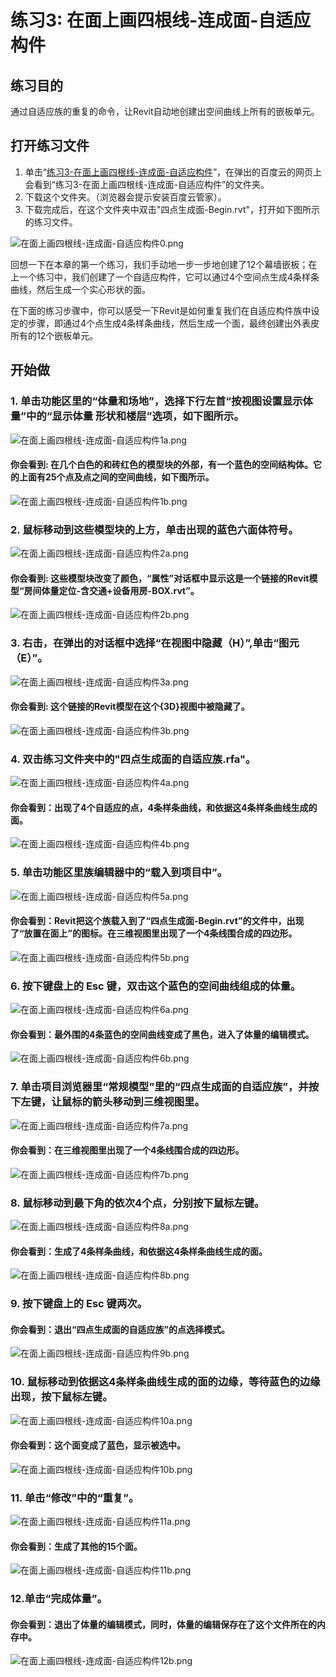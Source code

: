 # 练习3: 在面上画四根线-连成面-自适应构件

## 练习目的

通过自适应族的重复的命令，让Revit自动地创建出空间曲线上所有的嵌板单元。

## 打开练习文件

1. 单击“[练习3-在面上画四根线-连成面-自适应构件](http://pan.baidu.com/s/1Pbbvo)”，在弹出的百度云的网页上会看到“练习3-在面上画四根线-连成面-自适应构件”的文件夹。
2. 下载这个文件夹。（浏览器会提示安装百度云管家）。
3. 下载完成后，在这个文件夹中双击"四点生成面-Begin.rvt"，打开如下图所示的练习文件。

![在面上画四根线-连成面-自适应构件0.png](/images/在面上画四根线-连成面-自适应构件/在面上画四根线-连成面-自适应构件0.png)

回想一下在本章的第一个练习，我们手动地一步一步地创建了12个幕墙嵌板；在上一个练习中，我们创建了一个自适应构件，它可以通过4个空间点生成4条样条曲线，然后生成一个实心形状的面。

在下面的练习步骤中，你可以感受一下Revit是如何重复我们在自适应构件族中设定的步骤，即通过4个点生成4条样条曲线，然后生成一个面，最终创建出外表皮所有的12个嵌板单元。

## 开始做

### 1. 单击功能区里的“体量和场地”，选择下行左首“按视图设置显示体量”中的“显示体量 形状和楼层”选项，如下图所示。

![在面上画四根线-连成面-自适应构件1a.png](/images/在面上画四根线-连成面-自适应构件/在面上画四根线-连成面-自适应构件1a.png)

#### 你会看到: 在几个白色的和砖红色的模型块的外部，有一个蓝色的空间结构体。它的上面有25个点及点之间的空间曲线，如下图所示。

![在面上画四根线-连成面-自适应构件1b.png](/images/在面上画四根线-连成面-自适应构件/在面上画四根线-连成面-自适应构件1b.png)

### 2. 鼠标移动到这些模型块的上方，单击出现的蓝色六面体符号。

![在面上画四根线-连成面-自适应构件2a.png](/images/在面上画四根线-连成面-自适应构件/在面上画四根线-连成面-自适应构件2a.png)

#### 你会看到: 这些模型块改变了颜色，“属性”对话框中显示这是一个链接的Revit模型“房间体量定位-含交通+设备用房-BOX.rvt”。

![在面上画四根线-连成面-自适应构件2b.png](/images/在面上画四根线-连成面-自适应构件/在面上画四根线-连成面-自适应构件2b.png)

### 3. 右击，在弹出的对话框中选择“在视图中隐藏（H）”,单击“图元（E）”。

![在面上画四根线-连成面-自适应构件3a.png](/images/在面上画四根线-连成面-自适应构件/在面上画四根线-连成面-自适应构件3a.png)

#### 你会看到: 这个链接的Revit模型在这个{3D}视图中被隐藏了。

![在面上画四根线-连成面-自适应构件3b.png](/images/在面上画四根线-连成面-自适应构件/在面上画四根线-连成面-自适应构件3b.png)

### 4. 双击练习文件夹中的"四点生成面的自适应族.rfa"。

![在面上画四根线-连成面-自适应构件4a.png](/images/在面上画四根线-连成面-自适应构件/在面上画四根线-连成面-自适应构件4a.png)

#### 你会看到：出现了4个自适应的点，4条样条曲线，和依据这4条样条曲线生成的面。

![在面上画四根线-连成面-自适应构件4b.png](/images/在面上画四根线-连成面-自适应构件/在面上画四根线-连成面-自适应构件4b.png)

### 5. 单击功能区里族编辑器中的“载入到项目中”。

![在面上画四根线-连成面-自适应构件5a.png](/images/在面上画四根线-连成面-自适应构件/在面上画四根线-连成面-自适应构件5a.png)

#### 你会看到：Revit把这个族载入到了“四点生成面-Begin.rvt”的文件中，出现了“放置在面上”的图标。在三维视图里出现了一个4条线围合成的四边形。	

![在面上画四根线-连成面-自适应构件5b.png](/images/在面上画四根线-连成面-自适应构件/在面上画四根线-连成面-自适应构件5b.png)

### 6. 按下键盘上的 Esc 键，双击这个蓝色的空间曲线组成的体量。

![在面上画四根线-连成面-自适应构件6a.png](/images/在面上画四根线-连成面-自适应构件/在面上画四根线-连成面-自适应构件6a.png)

#### 你会看到：最外围的4条蓝色的空间曲线变成了黑色，进入了体量的编辑模式。

![在面上画四根线-连成面-自适应构件6b.png](/images/在面上画四根线-连成面-自适应构件/在面上画四根线-连成面-自适应构件6b.png)

### 7. 单击项目浏览器里“常规模型”里的“四点生成面的自适应族”，并按下左键，让鼠标的箭头移动到三维视图里。

![在面上画四根线-连成面-自适应构件7a.png](/images/在面上画四根线-连成面-自适应构件/在面上画四根线-连成面-自适应构件7a.png)

#### 你会看到：在三维视图里出现了一个4条线围合成的四边形。

![在面上画四根线-连成面-自适应构件7b.png](/images/在面上画四根线-连成面-自适应构件/在面上画四根线-连成面-自适应构件7b.png)

### 8. 鼠标移动到最下角的依次4个点，分别按下鼠标左键。

![在面上画四根线-连成面-自适应构件8a.png](/images/在面上画四根线-连成面-自适应构件/在面上画四根线-连成面-自适应构件8a.png)

#### 你会看到：生成了4条样条曲线，和依据这4条样条曲线生成的面。

![在面上画四根线-连成面-自适应构件8b.png](/images/在面上画四根线-连成面-自适应构件/在面上画四根线-连成面-自适应构件8b.png)

### 9. 按下键盘上的 Esc 键两次。

#### 你会看到：退出“四点生成面的自适应族”的点选择模式。

![在面上画四根线-连成面-自适应构件9b.png](/images/在面上画四根线-连成面-自适应构件/在面上画四根线-连成面-自适应构件9b.png)

### 10. 鼠标移动到依据这4条样条曲线生成的面的边缘，等待蓝色的边缘出现，按下鼠标左键。

![在面上画四根线-连成面-自适应构件10a.png](/images/在面上画四根线-连成面-自适应构件/在面上画四根线-连成面-自适应构件10a.png)

#### 你会看到：这个面变成了蓝色，显示被选中。

![在面上画四根线-连成面-自适应构件10b.png](/images/在面上画四根线-连成面-自适应构件/在面上画四根线-连成面-自适应构件10b.png)

### 11. 单击“修改”中的“重复”。

![在面上画四根线-连成面-自适应构件11a.png](/images/在面上画四根线-连成面-自适应构件/在面上画四根线-连成面-自适应构件11a.png)

#### 你会看到：生成了其他的15个面。

![在面上画四根线-连成面-自适应构件11b.png](/images/在面上画四根线-连成面-自适应构件/在面上画四根线-连成面-自适应构件11b.png)

### 12.单击“完成体量”。

#### 你会看到：退出了体量的编辑模式，同时，体量的编辑保存在了这个文件所在的内存中。

![在面上画四根线-连成面-自适应构件12b.png](/images/在面上画四根线-连成面-自适应构件/在面上画四根线-连成面-自适应构件12b.png)


